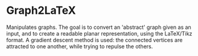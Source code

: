 # Graph2LaTeX

Manipulates graphs. The goal is to convert an 'abstract' graph given as an input, and to create a readable planar representation, using the LaTeX/Tikz format.
A gradient descent method is used: the connected vertices are attracted to one another, while trying to repulse the others.
